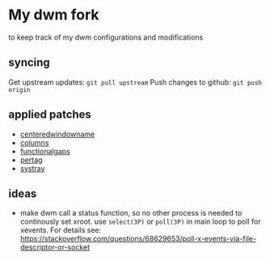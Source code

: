 # My dwm fork

to keep track of my dwm configurations and modifications

## syncing

Get upstream updates: `git pull upstream`
Push changes to github: `git push origin`

## applied patches

* [centeredwindowname](http://dwm.suckless.org/patches/centeredwindowname/)
* [columns](https://dwm.suckless.org/patches/columns/)
* [functionalgaps](https://dwm.suckless.org/patches/functionalgaps/)
* [pertag](https://dwm.suckless.org/patches/pertag/)
* [systray](http://dwm.suckless.org/patches/systray/)

## ideas

* make dwm call a status function, so no other process is needed to
  continously set xroot.  use `select(3P)` or `poll(3P)` in main loop
  to poll for xevents.  For details see:
  <https://stackoverflow.com/questions/68629653/poll-x-events-via-file-descriptor-or-socket>
